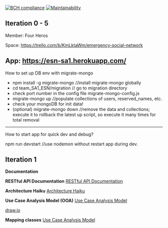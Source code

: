 [![BCH compliance](https://bettercodehub.com/edge/badge/cmusv-fse/s20-ESN-SA1?branch=master&token=af54cb573e08df4f068cb13365dc21ec1bcbce68)](https://bettercodehub.com/)
[![Maintainability](https://api.codeclimate.com/v1/badges/79a7a5980bd710e7bea8/maintainability)](https://codeclimate.com/repos/5e5fe6f7bff22c5bb3003e33/maintainability)

Iteration 0 - 5
------------------
Member: Four Heros

Space: https://trello.com/b/KmLktaWm/emergency-social-network

App: https://esn-sa1.herokuapp.com/
------------------
How to set up DB env with migrate-mongo
- npm install -g migrate-mongo //install migrate-mongo globally
- cd team_SA1_ESN/migration // go to migration directory
- check port number in the config file migrate-mongo-config.js
- migrate-mongo up     //populate collections of users, reserved_names, etc.
- check your mongoDB for init data!
- (optional) migrate-mongo down   //remove the data and collections; execute it to rollback the latest up script, so execute it many times for total removal

------------------
How to start app for quick dev and debug?

npm run devstart   //use nodemon without restart app during dev.



Iteration 1
------------------

**Documentation**

**RESTful API Documentation**
[RESTful API Documentation](https://speca.io/fse_sa1/fse-emergency-social-network-api-doc?key=aacc93e57078c4bbb43b35970f898522)

**Architecture Haiku**
[Architecture Haiku](https://docs.google.com/document/d/1kW7WspNtR8PcprGhZ-GayGlFRFut4ONFt6KqzD6EFNs/edit#)


**Use Case Analysis Model (OOA)**
[Use Case Analysis Model](https://cacoo.com/diagrams/HDRJVsgsFVwhi0Kx/0FB02)

[draw.io](https://drive.google.com/drive/folders/1rb4x9n52O5FiJXx74_Qq20kVCP6WU9mV)

**Mapping classes**
[Use Case Analysis Model](https://docs.google.com/spreadsheets/d/1b9aGNw_K7sWPfep2Gq2bhUFPBNmvl179bw3jbGZpxTI/edit?ts=5e3f600d#gid=0
)







